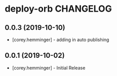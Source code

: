 # deploy-orb CHANGELOG

## 0.0.3 (2019-10-10)

- [corey.hemminger] - adding in auto publishing

## 0.0.1 (2019-10-02)

- [corey.hemminger] - Initial Release
